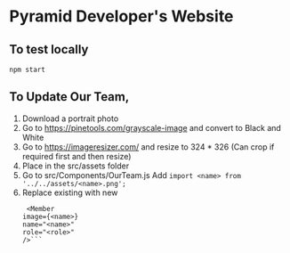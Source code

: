 # Pyramid Developer's Website

## To test locally
`npm start`

## To Update Our Team, 
1. Download a portrait photo
2. Go to https://pinetools.com/grayscale-image and convert to Black and White
3. Go to https://imageresizer.com/ and resize to 324 * 326 (Can crop if required first and then resize)
4. Place in the src/assets folder
5. Go to src/Components/OurTeam.js
    Add `import <name> from '../../assets/<name>.png';`
6. Replace existing with new  
    ```               
     <Member
    image={<name>}
    name="<name>"
    role="<role>"
    />```